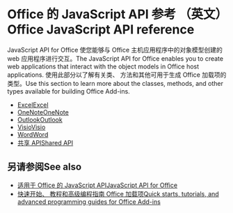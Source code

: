 # <a name="office-javascript-api-reference"></a><span data-ttu-id="38d8c-101">Office 的 JavaScript API 参考 （英文）</span><span class="sxs-lookup"><span data-stu-id="38d8c-101">Office JavaScript API reference</span></span>

<span data-ttu-id="38d8c-102">JavaScript API for Office 使您能够与 Office 主机应用程序中的对象模型创建的 web 应用程序进行交互。</span><span class="sxs-lookup"><span data-stu-id="38d8c-102">The JavaScript API for Office enables you to create web applications that interact with the object models in Office host applications.</span></span> <span data-ttu-id="38d8c-103">使用此部分以了解有关类、 方法和其他可用于生成 Office 加载项的类型。</span><span class="sxs-lookup"><span data-stu-id="38d8c-103">Use this section to learn more about the classes, methods, and other types available for building Office Add-ins.</span></span>

- [<span data-ttu-id="38d8c-104">Excel</span><span class="sxs-lookup"><span data-stu-id="38d8c-104">Excel</span></span>](https://docs.microsoft.com/javascript/api/excel?view=office-js)
- [<span data-ttu-id="38d8c-105">OneNote</span><span class="sxs-lookup"><span data-stu-id="38d8c-105">OneNote</span></span>](https://docs.microsoft.com/javascript/api/onenote?view=office-js)
- [<span data-ttu-id="38d8c-106">Outlook</span><span class="sxs-lookup"><span data-stu-id="38d8c-106">Outlook</span></span>](https://docs.microsoft.com/javascript/api/outlook?view=office-js)
- [<span data-ttu-id="38d8c-107">Visio</span><span class="sxs-lookup"><span data-stu-id="38d8c-107">Visio</span></span>](https://docs.microsoft.com/javascript/api/visio?view=office-js)
- [<span data-ttu-id="38d8c-108">Word</span><span class="sxs-lookup"><span data-stu-id="38d8c-108">Word</span></span>](https://docs.microsoft.com/javascript/api/word?view=office-js)
- [<span data-ttu-id="38d8c-109">共享 API</span><span class="sxs-lookup"><span data-stu-id="38d8c-109">Shared API</span></span>](https://docs.microsoft.com/javascript/api/office?view=office-js)

## <a name="see-also"></a><span data-ttu-id="38d8c-110">另请参阅</span><span class="sxs-lookup"><span data-stu-id="38d8c-110">See also</span></span>

- [<span data-ttu-id="38d8c-111">适用于 Office 的 JavaScript API</span><span class="sxs-lookup"><span data-stu-id="38d8c-111">JavaScript API for Office</span></span>](https://docs.microsoft.com/javascript/office/javascript-api-for-office?view=office-js)
- [<span data-ttu-id="38d8c-112">快速开始、 教程和高级编程指南 Office 加载项</span><span class="sxs-lookup"><span data-stu-id="38d8c-112">Quick starts, tutorials, and advanced programming guides for Office Add-ins</span></span>](https://docs.microsoft.com/office/dev/add-ins/overview/office-add-ins?view=office-js)
